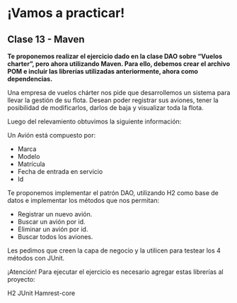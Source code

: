 # ¡Vamos a practicar!

## Clase 13 - Maven
**Te proponemos realizar el ejercicio dado en la clase DAO sobre “Vuelos charter”, pero ahora utilizando Maven. Para ello, debemos crear el archivo POM e incluir las librerías utilizadas anteriormente, ahora como dependencias.**

Una empresa de vuelos chárter nos pide que desarrollemos un sistema para llevar la gestión de su flota. Desean poder registrar sus aviones, tener la posibilidad de modificarlos, darlos de baja y visualizar toda la flota.

Luego del relevamiento obtuvimos la siguiente información:

Un Avión está compuesto por:

* Marca
* Modelo
* Matrícula
* Fecha de entrada en servicio
* Id

Te proponemos implementar el patrón DAO, utilizando H2 como base de datos e implementar los métodos que nos permitan:

* Registrar un nuevo avión.
* Buscar un avión por id.
* Eliminar un avión por id.
* Buscar todos los aviones.

Les pedimos que creen la capa de negocio y la utilicen para testear los 4 métodos con JUnit.

¡Atención! Para ejecutar el ejercicio es necesario agregar estas librerías al proyecto:

H2
JUnit
Hamrest-core

